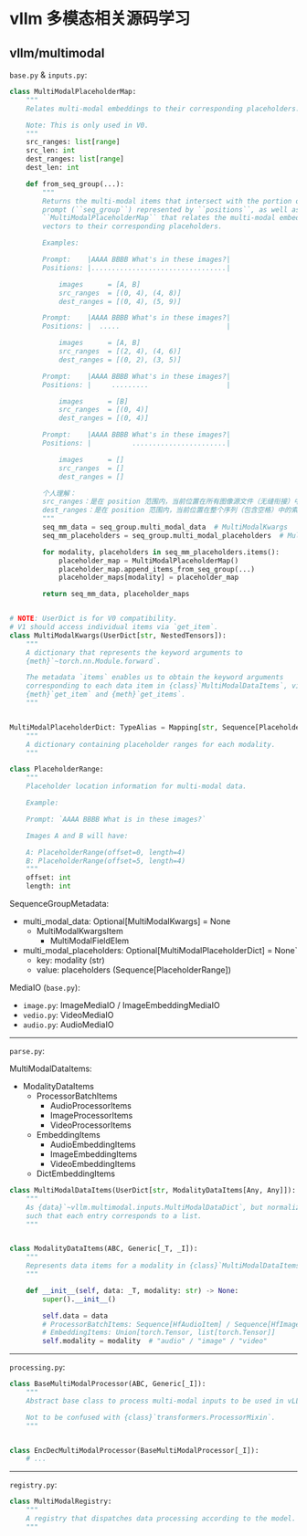 # vllm 多模态相关源码学习

## vllm/multimodal

`base.py` & `inputs.py`:

```python
class MultiModalPlaceholderMap:
    """
    Relates multi-modal embeddings to their corresponding placeholders.

    Note: This is only used in V0.
    """
    src_ranges: list[range]
    src_len: int
    dest_ranges: list[range]
    dest_len: int

    def from_seq_group(...):
        """
        Returns the multi-modal items that intersect with the portion of a
        prompt (``seq_group``) represented by ``positions``, as well as a
        ``MultiModalPlaceholderMap`` that relates the multi-modal embedding
        vectors to their corresponding placeholders.

        Examples:

        Prompt:    |AAAA BBBB What's in these images?|
        Positions: |.................................|

            images      = [A, B]
            src_ranges  = [(0, 4), (4, 8)]
            dest_ranges = [(0, 4), (5, 9)]

        Prompt:    |AAAA BBBB What's in these images?|
        Positions: |  .....                          |

            images      = [A, B]
            src_ranges  = [(2, 4), (4, 6)]
            dest_ranges = [(0, 2), (3, 5)]

        Prompt:    |AAAA BBBB What's in these images?|
        Positions: |     .........                   |

            images      = [B]
            src_ranges  = [(0, 4)]
            dest_ranges = [(0, 4)]

        Prompt:    |AAAA BBBB What's in these images?|
        Positions: |          .......................|

            images      = []
            src_ranges  = []
            dest_ranges = []

        个人理解：
        src_ranges：是在 position 范围内，当前位置在所有图像源文件（无缝衔接）中的索引；
        dest_ranges：是在 position 范围内，当前位置在整个序列（包含空格）中的索引。
        """
        seq_mm_data = seq_group.multi_modal_data  # MultiModalKwargs
        seq_mm_placeholders = seq_group.multi_modal_placeholders  # MultiModalPlaceholderDict

        for modality, placeholders in seq_mm_placeholders.items():
            placeholder_map = MultiModalPlaceholderMap()
            placeholder_map.append_items_from_seq_group(...)
            placeholder_maps[modality] = placeholder_map

        return seq_mm_data, placeholder_maps


# NOTE: UserDict is for V0 compatibility.
# V1 should access individual items via `get_item`.
class MultiModalKwargs(UserDict[str, NestedTensors]):
    """
    A dictionary that represents the keyword arguments to
    {meth}`~torch.nn.Module.forward`.

    The metadata `items` enables us to obtain the keyword arguments
    corresponding to each data item in {class}`MultiModalDataItems`, via
    {meth}`get_item` and {meth}`get_items`.
    """


MultiModalPlaceholderDict: TypeAlias = Mapping[str, Sequence[PlaceholderRange]]
    """
    A dictionary containing placeholder ranges for each modality.
    """

class PlaceholderRange:
    """
    Placeholder location information for multi-modal data.

    Example:

    Prompt: `AAAA BBBB What is in these images?`

    Images A and B will have:

    A: PlaceholderRange(offset=0, length=4)
    B: PlaceholderRange(offset=5, length=4)
    """
    offset: int
    length: int
```

SequenceGroupMetadata:

- multi_modal_data: Optional[MultiModalKwargs] = None
  - MultiModalKwargsItem
    - MultiModalFieldElem
- multi_modal_placeholders: Optional[MultiModalPlaceholderDict] = None`
  - key: modality (str)
  - value: placeholders (Sequence[PlaceholderRange])

MediaIO (`base.py`):

- `image.py`: ImageMediaIO / ImageEmbeddingMediaIO
- `vedio.py`: VideoMediaIO
- `audio.py`: AudioMediaIO

---

`parse.py`:

MultiModalDataItems:

- ModalityDataItems
  - ProcessorBatchItems
    - AudioProcessorItems
    - ImageProcessorItems
    - VideoProcessorItems
  - EmbeddingItems
    - AudioEmbeddingItems
    - ImageEmbeddingItems
    - VideoEmbeddingItems
  - DictEmbeddingItems

```python
class MultiModalDataItems(UserDict[str, ModalityDataItems[Any, Any]]):
    """
    As {data}`~vllm.multimodal.inputs.MultiModalDataDict`, but normalized
    such that each entry corresponds to a list.
    """


class ModalityDataItems(ABC, Generic[_T, _I]):
    """
    Represents data items for a modality in {class}`MultiModalDataItems`.
    """

    def __init__(self, data: _T, modality: str) -> None:
        super().__init__()

        self.data = data
        # ProcessorBatchItems: Sequence[HfAudioItem] / Sequence[HfImageItem] / Sequence[HfVideoItem]
        # EmbeddingItems: Union[torch.Tensor, list[torch.Tensor]]
        self.modality = modality  # "audio" / "image" / "video"
```

---

`processing.py`:

```python
class BaseMultiModalProcessor(ABC, Generic[_I]):
    """
    Abstract base class to process multi-modal inputs to be used in vLLM.

    Not to be confused with {class}`transformers.ProcessorMixin`.
    """


class EncDecMultiModalProcessor(BaseMultiModalProcessor[_I]):
    # ...
```

---

`registry.py`:

```python
class MultiModalRegistry:
    """
    A registry that dispatches data processing according to the model.
    """
```

